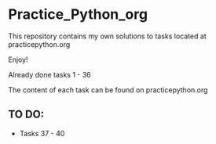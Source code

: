 # Practice_Python_org
This repository contains my own solutions to tasks located at practicepython.org

Enjoy!

Already done tasks 1 - 36

The content of each task can be found on practicepython.org

## TO DO:
- Tasks 37 - 40
